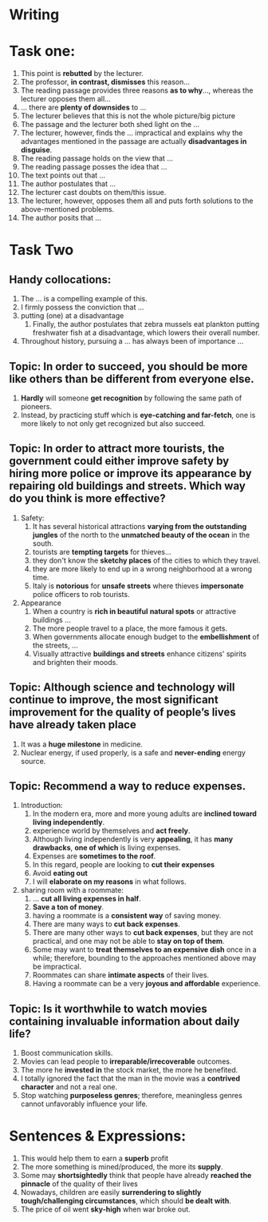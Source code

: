 # Writing

# Task one:
1. This point is **rebutted** by the lecturer.
2. The professor, **in contrast, dismisses** this reason...
3. The reading passage provides three reasons **as to why**..., whereas the lecturer opposes them all...
4. ... there are **plenty of downsides** to ...
5. The lecturer believes that this is not the whole picture/big picture
6. The passage and the lecturer both shed light on the ...
7. The lecturer, however, finds the ... impractical and explains why the advantages mentioned in the passage are actually **disadvantages in disguise**.
8. The reading passage holds on the view that ...
9. The reading passage posses the idea that ...
10. The text points out that ...
11. The author postulates that ...
12. The lecturer cast doubts on them/this issue.
13. The lecturer, however, opposes them all and puts forth solutions to the above-mentioned problems.
14. The author posits that ...

# Task Two
## Handy collocations:
1. The ... is a compelling example of this.
2. I firmly possess the conviction that ...
3. putting (one) at a disadvantage
   1. Finally, the author postulates that zebra mussels eat plankton putting freshwater fish at a disadvantage, which lowers their overall number.
4. Throughout history, pursuing a ... has always been of importance ...

## Topic: In order to succeed, you should be more like others than be different from everyone else.
1. **Hardly** will someone **get recognition** by following the same path of pioneers.
2. Instead, by practicing stuff which is **eye-catching and far-fetch**, one is more likely to not only get recognized but also succeed.

## Topic: In order to attract more tourists, the government could either improve safety by hiring more police or improve its appearance by repairing old buildings and streets. Which way do you think is more effective?
1. Safety:
   1. It has several historical attractions **varying from the outstanding jungles** of the north to the **unmatched beauty of the ocean** in the south.
   2. tourists are **tempting targets** for thieves...
   3. they don't know the **sketchy places** of the cities to which they travel.
   4. they are more likely to end up in a wrong neighborhood at a wrong time. 
   5. Italy is **notorious** for **unsafe streets** where thieves **impersonate** police officers to rob tourists.
2. Appearance
   1. When a country is **rich in beautiful** **natural spots** or attractive buildings ...
   2. The more people travel to a place, the more famous it gets.
   3. When governments allocate enough budget to the **embellishment** of the streets, ...
   4. Visually attractive **buildings and streets** enhance citizens' spirits and brighten their moods.

## Topic: Although science and technology will continue to improve, the most significant improvement for the quality of people’s lives have already taken place
1. It was a **huge milestone** in medicine.
2. Nuclear energy, if used properly, is a safe and **never-ending** energy source.

## Topic: Recommend a way to reduce expenses. 
1. Introduction:
   1. In the modern era, more and more young adults are **inclined toward living independently**.
   2. experience world by themselves and **act freely**.
   3. Although living independently is very **appealing**, it has **many drawbacks**, **one of which** is living expenses.
   4. Expenses are **sometimes to the roof**.
   5. In this regard, people are looking to **cut their expenses** 
   6. Avoid **eating out**
   7. I will **elaborate on my reasons** in what follows.
2. sharing room with a roommate:
   1. ... **cut all living expenses in half**.
   2. **Save a ton of money**.
   3. having a roommate is a **consistent way** of saving money.
   4. There are many ways to **cut back expenses**.
   5. There are many other ways to **cut back expenses**, but they are not practical, and one may not be able to **stay on top of them**.
   6. Some may want to **treat themselves to an expensive dish** once in a while; therefore, bounding to the approaches mentioned above may be impractical.
   7. Roommates can share **intimate aspects** of their lives.
   8. Having a roommate can be a very **joyous and affordable** experience.

## Topic: Is it worthwhile to watch movies containing invaluable information about daily life?
1. Boost communication skills.
2. Movies can lead people to **irreparable/irrecoverable** outcomes.
3. The more he **invested in** the stock market, the more he benefited.
4. I totally ignored the fact that the man in the movie was a **contrived character** and not a real one.
5. Stop watching **purposeless genres**; therefore, meaningless genres cannot unfavorably influence your life.

# Sentences & Expressions:
1. This would help them to earn a **superb** profit
2. The more something is mined/produced, the more its **supply**.
3. Some may **shortsightedly** think that people have already **reached the pinnacle** of the quality of their lives
4. Nowadays, children are easily **surrendering to slightly tough/challenging circumstances**, which should **be dealt with**.
5. The price of oil went **sky-high** when war broke out. 